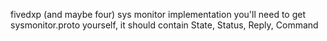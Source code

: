 fivedxp (and maybe four) sys monitor implementation
you'll need to get sysmonitor.proto yourself, it should contain State, Status, Reply, Command